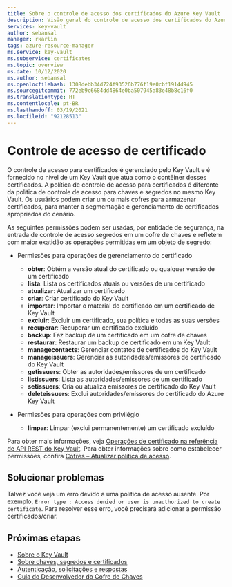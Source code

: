 ```yaml
---
title: Sobre o controle de acesso dos certificados do Azure Key Vault
description: Visão geral do controle de acesso dos certificados do Azure Key Vault
services: key-vault
author: sebansal
manager: rkarlin
tags: azure-resource-manager
ms.service: key-vault
ms.subservice: certificates
ms.topic: overview
ms.date: 10/12/2020
ms.author: sebansal
ms.openlocfilehash: 1308debb34d724f93526b776f19e0cbf1914d945
ms.sourcegitcommit: 772eb9c6684dd4864e0ba507945a83e48b8c16f0
ms.translationtype: HT
ms.contentlocale: pt-BR
ms.lasthandoff: 03/19/2021
ms.locfileid: "92128513"
---
```

# <a name="certificate-access-control"></a>Controle de acesso de certificado

 O controle de acesso para certificados é gerenciado pelo Key Vault e é fornecido no nível de um Key Vault que atua como o contêiner desses certificados. A política de controle de acesso para certificados é diferente da política de controle de acesso para chaves e segredos no mesmo Key Vault. Os usuários podem criar um ou mais cofres para armazenar certificados, para manter a segmentação e gerenciamento de certificados apropriados do cenário.  

 As seguintes permissões podem ser usadas, por entidade de segurança, na entrada de controle de acesso segredos em um cofre de chaves e refletem com maior exatidão as operações permitidas em um objeto de segredo:  

- Permissões para operações de gerenciamento do certificado
  - **obter**: Obtém a versão atual do certificado ou qualquer versão de um certificado
  - **lista**: Lista os certificados atuais ou versões de um certificado  
  - **atualizar**: Atualizar um certificado
  - **criar**: Criar certificado do Key Vault
  - **importar**: Importar o material do certificado em um certificado de Key Vault
  - **excluir**: Excluir um certificado, sua política e todas as suas versões  
  - **recuperar**: Recuperar um certificado excluído
  - **backup**: Faz backup de um certificado em um cofre de chaves
  - **restaurar**: Restaurar um backup de certificado em um Key Vault
  - **managecontacts**: Gerenciar contatos de certificados do Key Vault  
  - **manageissuers**: Gerenciar as autoridades/emissores de certificado do Key Vault
  - **getissuers**: Obter as autoridades/emissores de um certificado
  - **listissuers**: Lista as autoridades/emissores de um certificado  
  - **setissuers**: Cria ou atualiza emissores de certificado do Key Vault  
  - **deleteissuers**: Exclui autoridades/emissores do certificado do Azure Key Vault  
 
- Permissões para operações com privilégio
  - **limpar**: Limpar (exclui permanentemente) um certificado excluído

Para obter mais informações, veja [Operações de certificado na referência de API REST do Key Vault](/rest/api/keyvault). Para obter informações sobre como estabelecer permissões, confira [Cofres – Atualizar política de acesso](/rest/api/keyvault/vaults/updateaccesspolicy).

## <a name="troubleshoot"></a>Solucionar problemas
Talvez você veja um erro devido a uma política de acesso ausente. Por exemplo, ```Error type : Access denied or user is unauthorized to create certificate```. Para resolver esse erro, você precisará adicionar a permissão certificados/criar.

## <a name="next-steps"></a>Próximas etapas

- [Sobre o Key Vault](../general/overview.md)
- [Sobre chaves, segredos e certificados](../general/about-keys-secrets-certificates.md)
- [Autenticação, solicitações e respostas](../general/authentication-requests-and-responses.md)
- [Guia do Desenvolvedor do Cofre de Chaves](../general/developers-guide.md)
